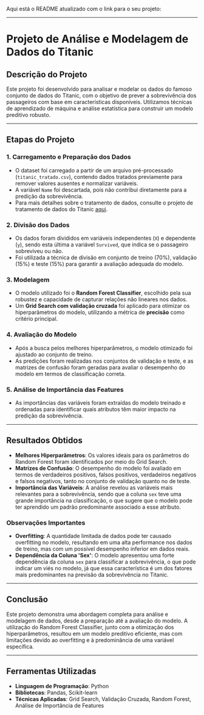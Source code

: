 Aqui está o README atualizado com o link para o seu projeto:

---

# Projeto de Análise e Modelagem de Dados do Titanic

## Descrição do Projeto

Este projeto foi desenvolvido para analisar e modelar os dados do famoso conjunto de dados do Titanic, com o objetivo de prever a sobrevivência dos passageiros com base em características disponíveis. Utilizamos técnicas de aprendizado de máquina e análise estatística para construir um modelo preditivo robusto.

---

## Etapas do Projeto

### 1. **Carregamento e Preparação dos Dados**
- O dataset foi carregado a partir de um arquivo pré-processado (`titanic_tratado.csv`), contendo dados tratados previamente para remover valores ausentes e normalizar variáveis.
- A variável `Name` foi descartada, pois não contribui diretamente para a predição da sobrevivência.
- Para mais detalhes sobre o tratamento de dados, consulte o projeto de tratamento de dados do Titanic [aqui](https://github.com/szpeeKi/TratamentoDeDadosTitanic).

### 2. **Divisão dos Dados**
- Os dados foram divididos em variáveis independentes (`X`) e dependente (`y`), sendo esta última a variável `Survived`, que indica se o passageiro sobreviveu ou não.
- Foi utilizada a técnica de divisão em conjunto de treino (70%), validação (15%) e teste (15%) para garantir a avaliação adequada do modelo.

### 3. **Modelagem**
- O modelo utilizado foi o **Random Forest Classifier**, escolhido pela sua robustez e capacidade de capturar relações não lineares nos dados.
- Um **Grid Search com validação cruzada** foi aplicado para otimizar os hiperparâmetros do modelo, utilizando a métrica de **precisão** como critério principal.

### 4. **Avaliação do Modelo**
- Após a busca pelos melhores hiperparâmetros, o modelo otimizado foi ajustado ao conjunto de treino.
- As predições foram realizadas nos conjuntos de validação e teste, e as matrizes de confusão foram geradas para avaliar o desempenho do modelo em termos de classificação correta.

### 5. **Análise de Importância das Features**
- As importâncias das variáveis foram extraídas do modelo treinado e ordenadas para identificar quais atributos têm maior impacto na predição da sobrevivência.

---

## Resultados Obtidos

- **Melhores Hiperparâmetros**: Os valores ideais para os parâmetros do Random Forest foram identificados por meio do Grid Search.
- **Matrizes de Confusão**: O desempenho do modelo foi avaliado em termos de verdadeiros positivos, falsos positivos, verdadeiros negativos e falsos negativos, tanto no conjunto de validação quanto no de teste.
- **Importância das Variáveis**: A análise revelou as variáveis mais relevantes para a sobrevivência, sendo que a coluna `sex` teve uma grande importância na classificação, o que sugere que o modelo pode ter aprendido um padrão predominante associado a esse atributo.
  
### Observações Importantes
- **Overfitting**: A quantidade limitada de dados pode ter causado overfitting no modelo, resultando em uma alta performance nos dados de treino, mas com um possível desempenho inferior em dados reais.
- **Dependência da Coluna 'Sex'**: O modelo apresentou uma forte dependência da coluna `sex` para classificar a sobrevivência, o que pode indicar um viés no modelo, já que essa característica é um dos fatores mais predominantes na previsão da sobrevivência no Titanic.

---

## Conclusão

Este projeto demonstra uma abordagem completa para análise e modelagem de dados, desde a preparação até a avaliação do modelo. A utilização do Random Forest Classifier, junto com a otimização dos hiperparâmetros, resultou em um modelo preditivo eficiente, mas com limitações devido ao overfitting e à predominância de uma variável específica.

---

## Ferramentas Utilizadas

- **Linguagem de Programação**: Python
- **Bibliotecas**: Pandas, Scikit-learn
- **Técnicas Aplicadas**: Grid Search, Validação Cruzada, Random Forest, Análise de Importância de Features
